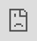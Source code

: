 ```yaml
---
title: "How Long Does a TB Test Last in Health Care?"
description: ""
date: 2022-05-20
categories: 
tags: 
thumbnail: https://tse1.mm.bing.net/th?q=How%20Long%20Does%20A%20Tb%20Test%20Last%20In%20Health%20Care%3F&w=800&h=500&c=1&rs=1
author: "Osgood"
showToc: true
TocOpen: true
draft: false
hidemeta: false
comments: false
disableHLJS: true # to disable highlightjs
disableShare: false
disableHLJS: false
hideSummary: false
searchHidden: true
ShowReadingTime: true
ShowBreadCrumbs: true
ShowPostNavLinks: true
ShowWordCount: true
ShowRssButtonInSectionTermList: true
UseHugoToc: false
ShowShareButtons: true
---
```


<center>
	<img src="https://tse1.mm.bing.net/th?q=How%20Long%20Does%20A%20Tb%20Test%20Last%20In%20Health%20Care%3F&w=800&h=500&c=1&rs=1" alt="How Long Does A Tb Test Last In Health Care?" width="800" height="500" style="display: block; width: 100%; height: auto">
</center>

<p>TB, or tuberculosis, is a serious, highly contagious, and potentially fatal illness that affects the lungs. It is caused by a bacterial infection, and is one of the most common infectious diseases worldwide. As such, health care workers and those who may be exposed to TB, such as those working in healthcare, are routinely tested for the infection. But how long does a TB test last?</p>

<p>A TB test is usually administered through a two-step process. The first step is a skin test, also known as the tuberculin test, which is used to detect whether or not a person has been exposed to the TB bacteria. This test involves injecting a small amount of the TB bacteria into the skin, and then observing the test area for any reaction. If a reaction is observed, it is considered a positive result, indicating that the person has been exposed to the TB bacteria. The second step is a blood test, which is used to confirm whether or not the person has an active TB infection. This test is also referred to as the QuantiFERON-TB test, and is typically done in conjunction with the skin test.</p>

<h2>How Long Does a TB Test Take to Give Results?</h2>

<p>The results of a TB test can usually be obtained within 48 hours of the skin test being administered. The results of the blood test, however, can take up to two weeks to be returned. During this time, the person being tested should continue to practice good hygiene and social distancing, as the TB bacteria can be spread through close contact.</p>

<h2>What Should I Do If My TB Test is Positive?</h2>

<p>If the results of a TB test come back positive, it does not necessarily mean that the person has an active TB infection. It simply means that the person has been exposed to the TB bacteria at some point in their life. In order to confirm whether or not the person has an active TB infection, further testing and treatment may be necessary. If a person’s TB test results are positive, they should immediately contact their healthcare provider to discuss their treatment options.</p>

<h2>What Are the Risks of a False Positive TB Test?</h2>

<p>A false positive TB test result is when the test indicates that a person has an active TB infection, when in fact they do not. This can occur for a variety of reasons, including if the person has been recently vaccinated, or if they have been exposed to a different strain of the TB bacteria. It is important to note that a false positive TB test result does not necessarily mean that the person is infectious or at risk of developing an active TB infection.</p>

<h2>How Can I Reduce the Risk of False Positive TB Tests?</h2>

<p>In order to reduce the risk of false positive TB test results, it is important to make sure that the person being tested is not recently vaccinated or exposed to a different strain of the TB bacteria. Additionally, it is important to make sure that the healthcare provider conducting the test is properly trained and experienced in administering the tests. This will ensure that the test is being performed correctly, and that the results are accurate.</p>

<h2>What Are the Symptoms of TB?</h2>

<p>The symptoms of TB vary depending on the type of infection, but can include fever, night sweats, weight loss, fatigue, coughing, and chest pain. If you experience any of these symptoms, it is important to contact your healthcare provider immediately for further testing and treatment. It is important to note that even if you test negative for TB, you may still be at risk of developing an active TB infection.</p>

<h2>What Are the Treatments for TB?</h2>

<p>Treatment for TB typically includes a combination of antibiotics and other medications. In some cases, surgery may be necessary to remove any affected areas of the lungs. It is important to note that treatment for TB can take up to six months or longer, as the antibiotics must be taken for the full duration of treatment in order to be effective.</p>

<h2>Frequently Asked Questions</h2>

<h3>How long does a TB test last?</h3>

<p>A TB test typically takes 48 hours to give results, although the results of a blood test may take up to two weeks. </p>

<h3>What should I do if my TB test is positive?</h3>

<p>If the results of a TB test come back positive, it does not necessarily mean that the person has an active TB infection. It simply means that the person has been exposed to the TB bacteria at some point in their life. In order to confirm whether or not the person has an active TB infection, further testing and treatment may be necessary. If a person’s TB test results are positive, they should immediately contact their healthcare provider to discuss their treatment options.</p>

<h3>What are the risks of a false positive TB test?</h3>

<p>A false positive TB test result is when the test indicates that a person has an active TB infection, when in fact they do not. This can occur for a variety of reasons, including if the person has been recently vaccinated, or if they have been exposed to a different strain of the TB bacteria. It is important to note that a false positive TB test result does not necessarily mean that the person is infectious or at risk of developing an active TB infection.</p>

<h3>How can I reduce the risk of false positive TB tests?</h3>

<p>In order to reduce the risk of false positive TB test results, it is important to make sure that the person being tested is not recently vaccinated or exposed to a different strain of the TB bacteria. Additionally, it is important to make sure that the healthcare provider conducting the test is properly trained and experienced in administering the tests. This will ensure that the test is being performed correctly, and that the results are accurate.</p>

<h3>What are the symptoms of TB?</h3>

<p>The symptoms of TB vary depending on the type of infection, but can include fever, night sweats, weight loss, fatigue, coughing, and chest pain. If you experience any of these symptoms, it is important to contact your healthcare provider immediately for further testing and treatment.</p>

<h3>What are the treatments for TB?</h3>

<p>Treatment for TB typically includes a combination of antibiotics and other medications. In some cases, surgery may be necessary to remove any affected areas of the lungs. It is important to note that treatment for TB can take up to six months or longer, as the antibiotics must be taken for the full duration of treatment in order to be effective.</p>

<h3>What is the difference between a TB skin test and a TB blood test?</h3>

<p>A TB skin test is used to detect whether or not a person has been exposed to the TB bacteria. This test involves injecting a small amount of the TB bacteria into the skin, and then observing the test area for any reaction. A TB blood test, also known as the QuantiFERON-TB test, is used to confirm whether or not the person has an active TB infection.</p>

<h3>Can a false positive TB test result be reversed?</h3>

<p>Yes, a false positive TB test result can be reversed. If a person’s TB test results are positive, they should immediately contact their healthcare provider to discuss their treatment options. Depending on the situation, further testing may be necessary in order to confirm the accuracy of the results.</p>

<h3>Is it possible to contract TB if I have been vaccinated?</h3>

<p>Yes, it is possible to contract TB even if you have been vaccinated. Vaccines are not 100% effective in preventing infection, and can sometimes lead to false positive TB test results. It is important to practice good hygiene and social distancing, even if you have been vaccinated.</p>

<h3>How long does it take for TB to show symptoms?</h3>

<p>The time it takes for TB to show symptoms can vary depending on the person and their overall health, but can range from a few weeks to several months. It is important to contact your healthcare provider if you are experiencing any of the symptoms of TB, as early detection and treatment is key to a successful recovery.</p>

<h3>How can I prevent contracting TB?</h3>

<p>The best way to prevent contracting TB is by practicing good hygiene and social distancing. It is also important to get tested for TB if you believe you may have been exposed to the bacteria, as early detection and treatment can help reduce the risk of developing an active TB infection.</p>

<h3>What are the long-term effects of TB?</h3>

<p>The long-term effects of TB can vary depending on the severity of the infection and the individual’s overall health. In some cases, the infection can cause permanent lung damage, which can lead to difficulty breathing, fatigue, and other issues. In severe cases, TB can even be fatal.</p>

<h3>How long does it take to recover from TB?</h3

<div style="position: relative; padding-bottom: 56.25%; overflow: hidden"><iframe src="https://www.youtube.com/embed/_3EBwgYh9Zk" frameborder="0" allow="accelerometer; autoplay; clipboard-write; encrypted-media; gyroscope; picture-in-picture; web-share" allowfullscreen style="position: absolute; top: 0; left: 0; width: 100%; height: 100%;"></iframe>
</div>